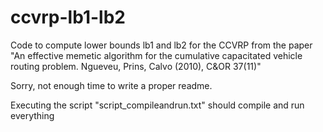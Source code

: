 # ccvrp-lb1-lb2
Code to compute lower bounds lb1 and lb2 for the CCVRP from the paper "An effective memetic algorithm for the cumulative capacitated vehicle routing problem. Ngueveu, Prins, Calvo (2010), C&amp;OR 37(11)"

Sorry, not enough time to write a proper readme.

Executing the script "script_compileandrun.txt" should compile and run everything

